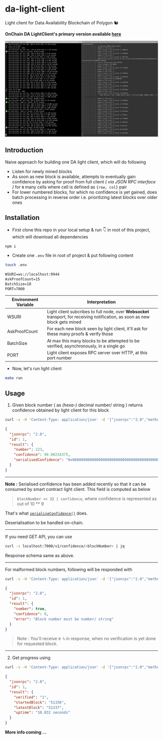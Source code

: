 # da-light-client

Light client for Data Availability Blockchain of Polygon 🐿

**OnChain DA LightClient's primary version available [here](./onchain)**

![banner](./sc/banner.png)

## Introduction

Naive approach for building one DA light client, which will do following

- Listen for newly mined blocks
- As soon as new block is available, attempts to eventually gain confidence by asking for proof from full client _( via JSON RPC interface )_ for `N` many cells where cell is defined as `{row, col}` pair
- For lower numbered blocks, for which no confidence is yet gained, does batch processing in reverse order i.e. prioritizing latest blocks over older ones

## Installation

- First clone this repo in your local setup & run 👇 in root of this project, which will download all dependencies

```bash
npm i
```

- Create one `.env` file in root of project & put following content

```bash
touch .env
```

```
WSURI=ws://localhost:9944
AskProofCount=15
BatchSize=10
PORT=7000

```

Environment Variable | Interpretation
--- | ---
WSURI | Light client subcribes to full node, over **Websocket** transport, for receiving notification, as soon as new block gets mined
AskProofCount | For each new block seen by light client, it'll ask for these many proofs & verify those
BatchSize | At max this many blocks to be attempted to be verified, asynchronously, in a single go
PORT | Light client exposes RPC server over HTTP, at this port number

- Now, let's run light client

```bash
make run
```

## Usage

1. Given block number ( as _(hexa-)_ decimal number/ string ) returns confidence obtained by light client for this block

```bash
curl -s -H 'Content-Type: application/json' -d '{"jsonrpc":"2.0","method":"get_blockConfidence","params": {"number": 223}, "id": 1}' http://localhost:7000/v1/json-rpc | jq
```

```json
{
  "jsonrpc": "2.0",
  "id": 1,
  "result": {
    "number": 223,
    "confidence": 99.90234375,
    "serialisedConfidence": "0x000000000000000000000000000000000000000000000000000000df3b8be34e"
  }
}
```

---

**Note :** Serialised confidence has been added recently so that it can be consumed by smart contract light client. This field is computed as below

> `blockNumber << 32 | confidence`, where confidence is represented as out of 10 ** 9

That's what [`serialiseConfidence()`](./src/utils.js) does.

Deserialisation to be handled on-chain.

---

If you need GET API, you can use

```bash
curl -s localhost:7000/v1/confidence/<blockNumber> | jq
```

Response schema same as above.

---

For malformed block numbers, following will be responded with

```bash
curl -s -H 'Content-Type: application/json' -d '{"jsonrpc":"2.0","method":"get_blockConfidence","params": {"number": true}, "id": 1}' http://localhost:7000/v1/json-rpc | jq # Block number is intentionally sent as `boolean`
```

```json
{
  "jsonrpc": "2.0",
  "id": 1,
  "result": {
    "number": true,
    "confidence": 0,
    "error": "Block number must be number/ string"
  }
}
```

> Note : You'll receive `0 %` in response, when no verification is yet done for requested block.

---

2. Get progress using

```bash
curl -s -H 'Content-Type: application/json' -d '{"jsonrpc":"2.0","method":"get_progress", "id": 1}' http://localhost:7000/v1/json-rpc | jq
```

```json
{
  "jsonrpc": "2.0",
  "id": 1,
  "result": {
    "verified": "1",
    "startedBlock": "51336",
    "latestBlock": "51337",
    "uptime": "10.832 seconds"
  }
}
```

**More info coming ...**
